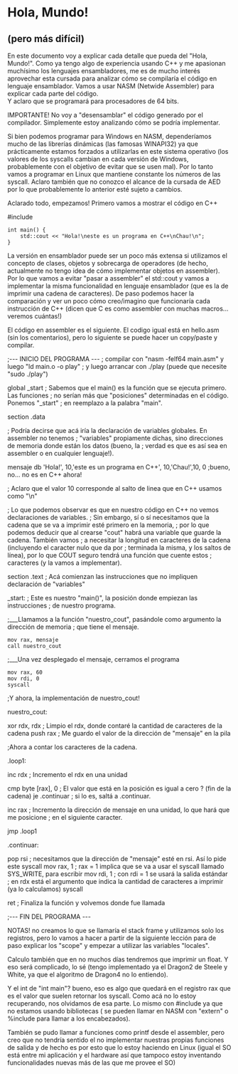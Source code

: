 # Hola, Mundo!  
## (pero más difícil)

En este documento voy a explicar cada detalle que pueda del "Hola, Mundo!". Como ya tengo algo de experiencia usando C++ y me 
apasionan muchísimo los lenguajes ensambladores, me es de mucho interés aprovechar esta cursada para analizar cómo 
se compilaría el código en lenguaje ensamblador. Vamos a usar NASM (Netwide Assembler) para explicar cada parte del código.  
Y aclaro que se programará para procesadores de 64 bits.

IMPORTANTE! No voy a "desensamblar" el código generado por el compilador. Simplemente estoy analizando cómo se podría
implementar.


Si bien podemos programar para Windows en NASM, dependeríamos mucho de las librerías dinámicas (las famosas WINAPI32) ya que
prácticamente estamos forzados a utilizarlas en este sistema operativo (los valores de los syscalls cambian  en cada versión 
de Windows, probablemente con el objetivo de evitar que se usen mal). Por lo tanto vamos a programar en Linux que mantiene 
constante los números de las syscall. Aclaro también que no conozco el alcance de la cursada de AED por lo que probablemente
lo anterior esté sujeto a cambios.

Aclarado todo, empezamos! Primero vamos a mostrar el código en C++ 


#include <iostream>   

	int main() {
		std::cout << "Hola!\neste es un programa en C++\nChau!\n";
	}
  

La versión en ensamblador puede ser un poco más extensa si utilizamos el concepto de clases, objetos 
y sobrecarga de operadores (de hecho, actualmente no tengo idea de cómo implementar objetos en assembler).
Por lo que vamos a evitar "pasar a assembler" el std::cout y vamos a implementar la misma funcionalidad 
en lenguaje ensamblador (que es la de imprimir una cadena de caracteres). De paso podemos hacer la comparación 
y ver un poco cómo creo/imagino que funcionaría cada instrucción de C++  (dicen que C es como assembler con muchas
macros... veremos cuántas!)

El código en assembler es el siguiente. El codigo igual está en hello.asm (sin los comentarios), pero lo siguiente
se puede hacer un copy/paste y compilar.

;--- INICIO DEL PROGRAMA ---
; compilar con "nasm -felf64 main.asm" y luego "ld main.o -o play"
; y luego arrancar con ./play   (puede que necesite "sudo ./play")

global _start     ; Sabemos que el main() es la función que se ejecuta primero. Las funciones
                  ; no serían más que "posiciones" determinadas en el código. Ponemos "_start" 
                  ; en reemplazo a la palabra "main".

                 
section .data    

; Podría decirse que acá iría la declaración de variables globales. En assembler no tenemos 
; "variables" propiamente dichas, sino direcciones de memoria donde están los datos (bueno, la 
; verdad es que es así sea en assembler o en cualquier lenguaje!).


  mensaje db 'Hola!', 10,'este es un programa en C++', 10,'Chau!',10, 0     ;bueno, no... no es en C++ ahora!
  

; Aclaro que el valor 10 corresponde al salto de linea que en C++ usamos como "\n" 


; Lo que podemos observar es que en nuestro código en C++ no vemos declaraciones de variables. 
; Sin embargo, sí o sí necesitamos que la cadena que se va a imprimir esté primero en la memoria, 
; por lo que podemos deducir que al crearse "cout" habrá una variable que guarde la cadena. También vamos
; a necesitar la longitud en caracteres de la cadena (incluyendo el caracter nulo que da por
; terminada la misma, y los saltos de línea), por lo que COUT seguro tendrá una función que cuente estos 
; caracteres (y la vamos a implementar).

  
section .text       ; Acá comienzan las instrucciones que no impliquen declaración de "variables"

_start:             ; Este es nuestro "main()", la posición donde empiezan las instrucciones
                    ; de nuestro programa.

;___Llamamos a la función "nuestro_cout", pasándole como argumento la dirección de memoria
;   que tiene el mensaje.
    
    mov rax, mensaje    
    call nuestro_cout
    
;___Una vez desplegado el mensaje, cerramos el programa

    mov rax, 60
    mov rdi, 0
    syscall
  
  
;Y ahora, la implementación de nuestro_cout!

nuestro_cout: 

  xor rdx, rdx   ; Limpio el rdx, donde contaré la cantidad de caracteres de la cadena
  push rax       ; Me guardo el valor de la dirección de "mensaje" en la pila
  
  ;Ahora a contar los caracteres de la cadena.
   
.loop1:

  inc rdx         ; Incremento el rdx en una unidad
  
  cmp byte [rax], 0    ; El valor que está en la posición es igual a cero ? (fin de la cadena)
  je .continuar        ; si lo es, saltá a .continuar. 
  
  inc rax         ; Incremento la dirección de mensaje en una unidad, lo que hará que me posicione
                  ; en el siguiente caracter.
  
  jmp .loop1
  
  
.continuar:
 
  pop rsi        ; necesitamos que la dirección de "mensaje" esté en rsi. Así lo pide este syscall
  mov rax, 1     ; rax = 1  implica que se va a usar el syscall llamado SYS_WRITE, para escribir
  mov rdi, 1     ; con rdi = 1  se usará la salida estándar
                 ; en rdx está el argumento que indica la cantidad de caracteres a imprimir (ya lo calculamos)
  syscall 
  
  
  ret             ; Finaliza la función y volvemos donde fue llamada
  
  ;--- FIN DEL PROGRAMA ---
  
  
  NOTAS!  no creamos lo que se llamaría el stack frame y utilizamos solo los registros, pero lo vamos a hacer a partir
  de la siguiente lección para de paso explicar los "scope" y empezar a utilizar las variables "locales". 
 
  Calculo también que en no muchos días tendremos que imprimir un float. Y eso será complicado, lo sé (tengo implementado
  ya el Dragon2 de Steele y White, ya que el algoritmo de Dragon4 no lo entiendo).
  
  Y el int de "int main"? bueno, eso es algo que quedará en el registro rax que es el valor que suelen retornar 
  los syscall. Como acá no lo estoy recuperando, nos olvidamos de esa parte. Lo mismo con #include ya que no estamos
  usando bibliotecas  ( se pueden llamar en NASM con "extern" o %include para llamar a los encabezados).
  
  También se pudo llamar a funciones como printf desde el assembler, pero creo que no tendría sentido el no implementar
  nuestras propias funciones de salida y de hecho es por esto que lo estoy haciendo en Linux (igual el SO está entre mi
  aplicación y el hardware así que tampoco estoy inventando funcionalidades nuevas más de las que me provee el SO)
  
  
  
  
   
  
 















